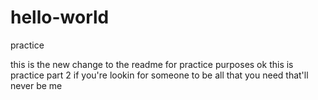 # hello-world
practice

this is the new change to the readme for practice purposes
ok this is practice part 2
if you're lookin for someone to be all that you need
that'll never be me
